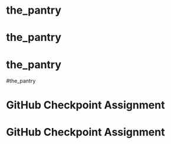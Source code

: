 # the_pantry
# the_pantry
# the_pantry
#the_pantry
# GitHub Checkpoint Assignment
# GitHub Checkpoint Assignment

